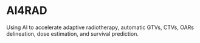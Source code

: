 # AI4RAD
Using AI to accelerate adaptive radiotherapy, automatic GTVs, CTVs, OARs delineation, dose estimation, and survival prediction.
